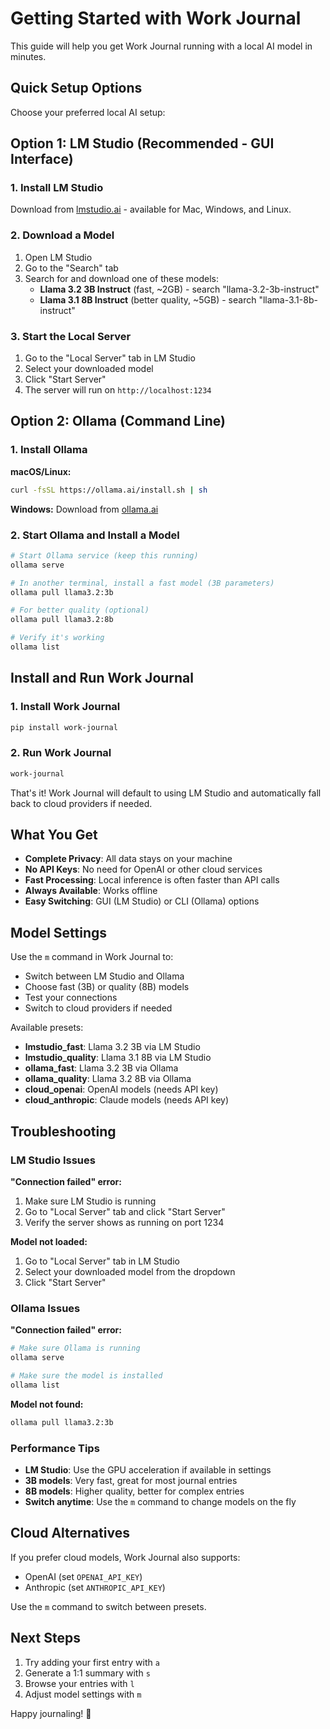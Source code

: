 # Getting Started with Work Journal

This guide will help you get Work Journal running with a local AI model in minutes.

## Quick Setup Options

Choose your preferred local AI setup:

## Option 1: LM Studio (Recommended - GUI Interface)

### 1. Install LM Studio
Download from [lmstudio.ai](https://lmstudio.ai/) - available for Mac, Windows, and Linux.

### 2. Download a Model
1. Open LM Studio
2. Go to the "Search" tab
3. Search for and download one of these models:
   - **Llama 3.2 3B Instruct** (fast, ~2GB) - search "llama-3.2-3b-instruct"
   - **Llama 3.1 8B Instruct** (better quality, ~5GB) - search "llama-3.1-8b-instruct"

### 3. Start the Local Server
1. Go to the "Local Server" tab in LM Studio
2. Select your downloaded model
3. Click "Start Server"
4. The server will run on `http://localhost:1234`

## Option 2: Ollama (Command Line)

### 1. Install Ollama
**macOS/Linux:**
```bash
curl -fsSL https://ollama.ai/install.sh | sh
```

**Windows:**
Download from [ollama.ai](https://ollama.ai/download/windows)

### 2. Start Ollama and Install a Model
```bash
# Start Ollama service (keep this running)
ollama serve

# In another terminal, install a fast model (3B parameters)
ollama pull llama3.2:3b

# For better quality (optional)
ollama pull llama3.2:8b

# Verify it's working
ollama list
```

## Install and Run Work Journal

### 1. Install Work Journal
```bash
pip install work-journal
```

### 2. Run Work Journal
```bash
work-journal
```

That's it! Work Journal will default to using LM Studio and automatically fall back to cloud providers if needed.

## What You Get

- **Complete Privacy**: All data stays on your machine
- **No API Keys**: No need for OpenAI or other cloud services
- **Fast Processing**: Local inference is often faster than API calls
- **Always Available**: Works offline
- **Easy Switching**: GUI (LM Studio) or CLI (Ollama) options

## Model Settings

Use the `m` command in Work Journal to:
- Switch between LM Studio and Ollama
- Choose fast (3B) or quality (8B) models
- Test your connections
- Switch to cloud providers if needed

Available presets:
- **lmstudio_fast**: Llama 3.2 3B via LM Studio
- **lmstudio_quality**: Llama 3.1 8B via LM Studio  
- **ollama_fast**: Llama 3.2 3B via Ollama
- **ollama_quality**: Llama 3.2 8B via Ollama
- **cloud_openai**: OpenAI models (needs API key)
- **cloud_anthropic**: Claude models (needs API key)

## Troubleshooting

### LM Studio Issues
**"Connection failed" error:**
1. Make sure LM Studio is running
2. Go to "Local Server" tab and click "Start Server"
3. Verify the server shows as running on port 1234

**Model not loaded:**
1. Go to "Local Server" tab in LM Studio
2. Select your downloaded model from the dropdown
3. Click "Start Server"

### Ollama Issues
**"Connection failed" error:**
```bash
# Make sure Ollama is running
ollama serve

# Make sure the model is installed
ollama list
```

**Model not found:**
```bash
ollama pull llama3.2:3b
```

### Performance Tips
- **LM Studio**: Use the GPU acceleration if available in settings
- **3B models**: Very fast, great for most journal entries
- **8B models**: Higher quality, better for complex entries
- **Switch anytime**: Use the `m` command to change models on the fly

## Cloud Alternatives

If you prefer cloud models, Work Journal also supports:
- OpenAI (set `OPENAI_API_KEY`)
- Anthropic (set `ANTHROPIC_API_KEY`)

Use the `m` command to switch between presets.

## Next Steps

1. Try adding your first entry with `a`
2. Generate a 1:1 summary with `s`
3. Browse your entries with `l`
4. Adjust model settings with `m`

Happy journaling! 🎯